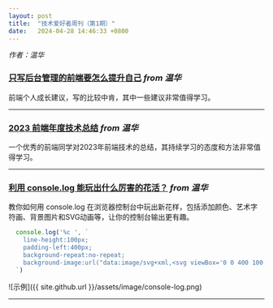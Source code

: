 ```yaml
---
layout: post
title:  "技术爱好者周刊（第1期）"
date:   2024-04-28 14:46:33 +0800
---
```


_作者：温华_


### [只写后台管理的前端要怎么提升自己](https://juejin.cn/post/7360528073631318027)  _from 温华_
前端个人成长建议，写的比较中肯，其中一些建议非常值得学习。

***

### [2023 前端年度技术总结](https://juejin.cn/post/7318561797451939881)  _from 温华_
一个优秀的前端同学对2023年前端技术的总结，其持续学习的态度和方法非常值得学习。

***

### [利用 console.log 能玩出什么厉害的花活？](https://juejin.cn/post/7345105687453581351)  _from 温华_
教你如何用 console.log 在浏览器控制台中玩出新花样，包括添加颜色、艺术字符画、背景图片和SVG动画等，让你的控制台输出更有趣。
```js
  console.log('%c ', `
    line-height:100px;
    padding-left:400px;
    background-repeat:no-repeat;
    background-image:url("data:image/svg+xml,<svg viewBox='0 0 400 100' xmlns='http://www.w3.org/2000/svg'><style>path{stroke-dasharray: 400;animation: dash 10s linear;}@keyframes dash {to {stroke-dashoffset: 2000;}}</style><path d='M 0 50 Q 50 100 100 50 T 200 50 T 300 50 T 400 50 T 500 50' stroke='black' fill='transparent' stroke-width='10'></path></svg>")
  `)
```
![示例]({{ site.github.url }}/assets/image/console-log.png)

***




